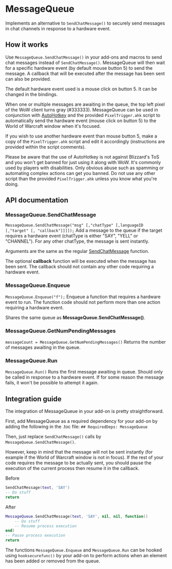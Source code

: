 MessageQueue
============
Implements an alternative to `SendChatMessage()` to securely send messages in chat channels in response to a hardware event.

How it works
------------
Use `MessageQueue.SendChatMessage()` in your add-ons and macros to send chat messages instead of `SendChatMessage()`. MessageQueue will then wait for a specific hardware event (by default mouse button 5) to send the message. A callback that will be executed after the message has been sent can also be provided.

The default hardware event used is a mouse click on button 5. It can be changed in the bindings.

When one or multiple messages are awaiting in the queue, the top left pixel of the WoW client turns gray (#333333). MessageQueue can be used in conjunction with [AutoHotkey](https://www.autohotkey.com/) and the provided `PixelTrigger.ahk` script to automatically send the hardware event (mouse click on button 5) to the World of Warcraft window when it's focused.

If you wish to use another hardware event than mouse button 5, make a copy of the `PixelTrigger.ahk` script and edit it accordingly (instructions are provided within the script comments).

Please be aware that the use of AutoHotkey is not against Blizzard's ToS and you won't get banned for just using it along with WoW. It's commonly used by players with disabilities. Only obvious abuse such as spamming or automating complex actions can get you banned. Do not use any other script than the provided `PixelTrigger.ahk` unless you know what you're doing.

API documentation
-----------------
### MessageQueue.SendChatMessage
`MessageQueue.SendChatMessage("msg" [,"chatType" [,languageID [,"target" [, "callback"]]]]);`
Add a message to the queue if the target requires a hardware event (chatType is either "SAY", "YELL" or "CHANNEL"). For any other chatType, the message is sent instantly.

Arguments are the same as the regular [SendChatMessage](https://wow.gamepedia.com/API_SendChatMessage) function.

The optional **callback** function will be executed when the message has been sent. The callback should not contain any other code requiring a hardware event.

### MessageQueue.Enqueue
`MessageQueue.Enqueue("f");`
Enqueue a function that requires a hardware event to run. The function code should not perform more than one action requiring a hardware event.

Shares the same queue as **MessageQueue.SendChatMessage()**.

### MessageQueue.GetNumPendingMessages
`messageCount = MessageQueue.GetNumPendingMessages()`
Returns the number of messages awaiting in the queue.

### MessageQueue.Run
`MessageQueue.Run()`
Runs the first message awaiting in queue. Should only be called in response to a hardware event. If for some reason the message fails, it won't be possible to attempt it again.

Integration guide
-----------------
The integration of MessageQueue in your add-on is pretty straightforward.

First, add MessageQueue as a required dependency for your add-on by adding the following in the .toc file:
`## RequiredDeps: MessageQueue`

Then, just replace `SendChatMessage()` calls by `MessageQueue.SendChatMessage()`.

However, keep in mind that the message will not be sent instantly (for example if the World of Warcraft window is not in focus). If the rest of your code requires the message to be actually sent, you should pause the execution of the current process then resume it in the callback.

Before
```lua
SendChatMessage(text, 'SAY')
-- Do stuff
return
```

After
```lua
MessageQueue.SendChatMessage(text, 'SAY', nil, nil, function()
	-- Do stuff
	-- Resume process execution
end)
-- Pause process execution
return
```

The functions `MessageQueue.Enqueue` and `MessageQueue.Run` can be hooked using `hooksecurefunc()` by your add-on to perform actions when an element has been added or removed from the queue.
